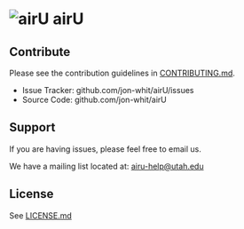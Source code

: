 ![airU](https://raw.github.com/jon-whit/airU/master/airU.png)
airU
=====

Contribute
----------
Please see the contribution guidelines in [CONTRIBUTING.md](./CONTRIBUTING.md).

- Issue Tracker: github.com/jon-whit/airU/issues
- Source Code: github.com/jon-whit/airU

Support
-------
If you are having issues, please feel free to email us.

We have a mailing list located at: airu-help@utah.edu

License
-------
See [LICENSE.md](./LICENSE.md)

